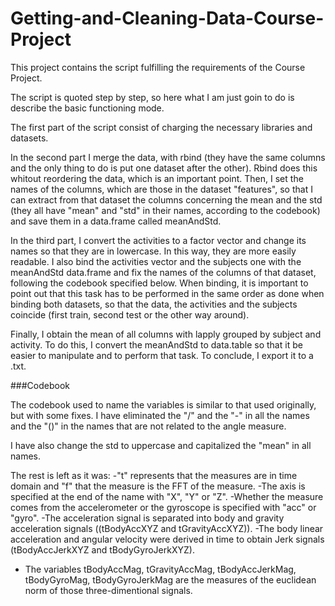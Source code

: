 # Getting-and-Cleaning-Data-Course-Project

This project contains the script fulfilling the requirements of the Course Project.

The script is quoted step by step, so here what I am just goin to do is describe the basic functioning mode.

The first part of the script consist of charging the necessary libraries and datasets.

In the second part I merge the data, with rbind (they have the same columns and the only thing to do is put one dataset after the other). Rbind does this whitout reordering the data, which is an important point. Then, I set the names of the columns, which are those in the dataset "features", so that I can extract from that dataset the columns concerning the mean and the std (they all have "mean" and "std" in their names, according to the codebook) and save them in a data.frame called meanAndStd.

In the third part, I convert the activities to a factor vector and change its names so that they are in lowercase. In this way, they are more easily readable. I also bind the activities vector and the subjects one with the meanAndStd data.frame and fix the names of the columns of that dataset, following the codebook specified below. When binding, it is important to point out that this task has to be performed in the same order as done when binding both datasets, so that the data, the activities and the subjects coincide (first train, second test or the other way around).

Finally, I obtain the mean of all columns with lapply grouped by subject and activity. To do this, I convert the meanAndStd to data.table so that it be easier to manipulate and to perform that task. To conclude, I export it to a .txt.



###Codebook

The codebook used to name the variables is similar to that used originally, but with some fixes. I have eliminated the "/" and the "-" in all the names and the "()" in the names that are not related to the angle measure.

I have also change the std to uppercase and capitalized the "mean" in all names.

The rest is left as it was:
  -"t" represents that the measures are in time domain and "f" that the measure is the FFT of the measure.
  -The axis is specified at the end of the name with "X", "Y" or "Z".
  -Whether the measure comes from the accelerometer or the gyroscope is specified with "acc" or "gyro".
  -The acceleration signal is separated into body and gravity acceleration signals ((tBodyAccXYZ and tGravityAccXYZ)).
  -The body linear acceleration and angular velocity were derived in time to obtain Jerk signals (tBodyAccJerkXYZ and tBodyGyroJerkXYZ).
  - The variables tBodyAccMag, tGravityAccMag, tBodyAccJerkMag, tBodyGyroMag, tBodyGyroJerkMag are the measures of the euclidean norm of those three-dimentional signals.
  
